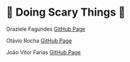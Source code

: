 # 👻 Doing Scary Things 👻

Graziele Fagundes [GitHub Page](https://github.com/graziele-fagundes)

Otávio Rocha [GitHub Page](https://github.com/OitavoRocha)

João Vitor Farias [GitHub Page](https://github.com/joaovfarias)
